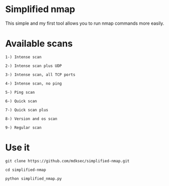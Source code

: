 # Simplified nmap

This simple and my first tool allows you to run nmap commands more easily.

# Available scans

    1-) Intense scan
    
    2-) Intense scan plus UDP
    
    3-) Intense scan, all TCP ports
    
    4-) Intense scan, no ping

    5-) Ping scan

    6-) Quick scan

    7-) Quick scan plus

    8-) Version and os scan

    9-) Regular scan

# Use it

    git clone https://github.com/mdksec/simplified-nmap.git
    
    cd simplified-nmap

    python simplified_nmap.py


